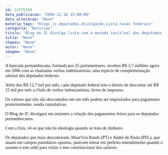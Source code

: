 ```yaml
---
id: 12375358
data_publicacao: "2006-12-26 15:00:00"
data_alteracao: "None"
materia_tags: "blogs jc,deputados,divulgação,Lista,taxas federais"
categoria: "Notícias"
titulo: "Blog do JC divulga lista com a mesada invis?vel dos deputados federais"
sutia: "None"
chapeu: "None"
autor: "None"
imagem: "None"
---
```

<p><P><FONT face=Verdana>A bancada pernambucana, formada por 25 parlamentares, recebeu R$ 3,7 milhões agora em 2006 com as chamadas verbas indenizatórias, uma espécie de complementação salarial dos deputados federais.</FONT></P></p>
<p><P><FONT face=Verdana>Além dos R$ 12,7 mil por mês, cada deputado federal tem o direito de descontar até R$ 15 mil por mês a t?tulo de verbas indenizatórias, livres de impostos. </FONT></P></p>
<p><P><FONT face=Verdana>Os valores que não são descontados em um mês podem ser requisitados para pagamento posteriormente, sendo cumulativas.</FONT></P></p>
<p><P><FONT face=Verdana>O Blog do JC divulgará em instantes a relação dos pagamentos feitos para os deputados pernambucanos.</FONT></P></p>
<p><P><FONT face=Verdana>Com a lista, vê-se que não há ideologia quando se trata de dinheiro.</FONT></P></p>
<p><P><FONT face=Verdana>Os deputados que mais descontaram, Maur?cio Rands (PT) e André de Paula (PFL), que atuam em campos partidários opostos, parecem entrar em perfeito entendimento quando o assunto é este ardil para violar o teto constitucional dos salários.</FONT></P> </p>
